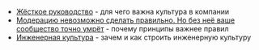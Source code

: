 - [Жёсткое руководство](https://habr.com/ru/articles/819787/) - для чего важна культура в компании
- [Модерацию невозможно сделать правильно. Но без неё ваше сообщество точно умрёт](https://vas3k.blog/notes/moderation/) - почему принципы важнее правил
- [Инженерная культура](https://www.youtube.com/watch?v=vH3Iphod97s) - зачем и как строить инженерную культуру
